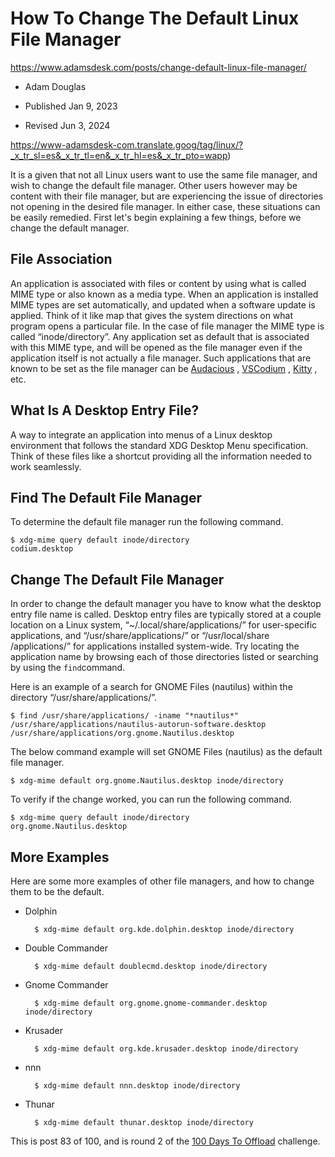 # How To Change The Default Linux File Manager

https://www.adamsdesk.com/posts/change-default-linux-file-manager/

- Adam Douglas

- Published Jan 9, 2023
- Revised Jun 3, 2024

https://www-adamsdesk-com.translate.goog/tag/linux/?_x_tr_sl=es&_x_tr_tl=en&_x_tr_hl=es&_x_tr_pto=wapp)

It is a given that not all Linux users want to use the same file manager, and wish to change the default file manager. Other users however may be content with their file manager, but are experiencing the issue of directories not opening in the desired file manager. In either case, these situations can be easily remedied. First let's begin explaining a few things, before we change the default manager.

## File Association

An application is associated with files or content by using what is called MIME type or also known as a media type. When an application is installed MIME types are set automatically, and updated when a software update is applied. Think of it like map that gives the system directions on what program opens a particular file. In the case of file manager the MIME type is called “inode/directory”. Any application set as default that is associated with this MIME type, and will be opened as the file manager even if the application itself is not actually a file manager. Such applications that are known to be set as the file manager can be [Audacious](https://translate.google.com/website?sl=es&tl=en&hl=es&client=webapp&u=https://audacious-media-player.org/) , [VSCodium](https://translate.google.com/website?sl=es&tl=en&hl=es&client=webapp&u=https://github.com/VSCodium/vscodium) , [Kitty](https://translate.google.com/website?sl=es&tl=en&hl=es&client=webapp&u=https://sw.kovidgoyal.net/kitty/) , etc.

## What Is A Desktop Entry File?

A way to integrate an application into menus of a Linux desktop environment that follows the standard XDG Desktop Menu specification. Think of these files like a shortcut providing all the information needed to work seamlessly.

## Find The Default File Manager

To determine the default file manager run the following command.

```
$ xdg-mime query default inode/directory
codium.desktop
```

## Change The Default File Manager

In order to change the default manager you have to know what the desktop entry file name is called. Desktop entry files are typically stored at a couple location on a Linux system, “~/.local/share/applications/” for user-specific applications, and “/usr/share/applications/” or “/usr/local/share /applications/” for applications installed system-wide. Try locating the application name by browsing each of those directories listed or searching by using the `find`command.

Here is an example of a search for GNOME Files (nautilus) within the directory “/usr/share/applications/”.

```
$ find /usr/share/applications/ -iname "*nautilus*"
/usr/share/applications/nautilus-autorun-software.desktop
/usr/share/applications/org.gnome.Nautilus.desktop
```

The below command example will set GNOME Files (nautilus) as the default file manager.

```
$ xdg-mime default org.gnome.Nautilus.desktop inode/directory
```

To verify if the change worked, you can run the following command.

```
$ xdg-mime query default inode/directory
org.gnome.Nautilus.desktop
```

## More Examples

Here are some more examples of other file managers, and how to change them to be the default.

- Dolphin

  ```
    $ xdg-mime default org.kde.dolphin.desktop inode/directory
  ```

- Double Commander

  ```
    $ xdg-mime default doublecmd.desktop inode/directory
  ```

- Gnome Commander

  ```
    $ xdg-mime default org.gnome.gnome-commander.desktop inode/directory
  ```

- Krusader

  ```
    $ xdg-mime default org.kde.krusader.desktop inode/directory
  ```

- nnn

  ```
    $ xdg-mime default nnn.desktop inode/directory
  ```

- Thunar

  ```
    $ xdg-mime default thunar.desktop inode/directory
  ```

This is post 83 of 100, and is round 2 of the [100 Days To Offload](https://translate.google.com/website?sl=es&tl=en&hl=es&client=webapp&u=https://100daystooffload.com) challenge.